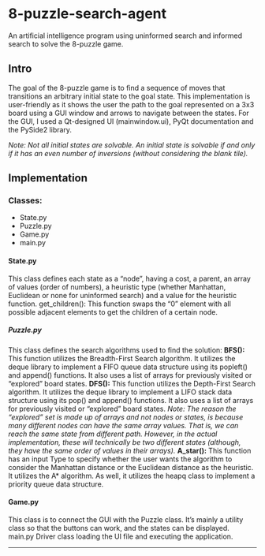 # 8-puzzle-search-agent
An artificial intelligence program using uninformed search and informed search to solve the 8-puzzle game.

## Intro
The goal of the 8-puzzle game is to find a sequence of moves that transitions an arbitrary initial state to the goal state.
This implementation is user-friendly as it shows the user the path to the goal represented on a 3x3 board using a GUI window and arrows to navigate between the states. 
For the GUI, I used a Qt-designed UI (mainwindow.ui), PyQt documentation and the PySide2 library. 

_Note: Not all initial states are solvable. An initial state is solvable if and only if it has an even number of inversions (without considering the blank tile)._

## Implementation

### Classes: 
-	State.py
-	Puzzle.py
-	Game.py
-	main.py

#### State.py
 This class defines each state as a “node”, having a cost, a parent, an array of values (order of numbers), a heuristic type (whether Manhattan, Euclidean or none for uninformed search) and a value for the heuristic function.
get_children(): This function swaps the “0” element with all possible adjacent elements to get the children of a certain node.
##### Puzzle.py
 This class defines the search algorithms used to find the solution:
**BFS():** This function utilizes the Breadth-First Search algorithm. It utilizes the deque library to implement a FIFO queue data structure using its popleft() and append() functions.
It also uses a list of arrays for previously visited or “explored” board states.
**DFS():** This function utilizes the Depth-First Search algorithm. It utilizes the deque library to implement a LIFO stack data structure using its pop() and append() functions.
It also uses a list of arrays for previously visited or “explored” board states.
_Note: The reason the “explored” set is made up of arrays and not nodes or states, is because many different nodes can have the same array values. That is, we can reach the same state from different path. However, in the actual implementation, these will technically be two different states (although, they have the same order of values in their arrays)._
**A_star():** This function has an input Type to specify whether the user wants the algorithm to consider the Manhattan distance or the Euclidean distance as the heuristic. It utilizes the A* algorithm. As well, it utilizes the heapq class to implement a priority queue data structure. 
#### Game.py
This class is to connect the GUI with the Puzzle class. It’s mainly a utility class so that the buttons can work, and the states can be displayed.
main.py
Driver class loading the UI file and executing the application.

***
